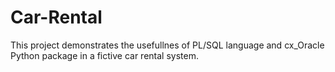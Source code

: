 # Car-Rental

This project demonstrates the usefullnes of PL/SQL language and cx_Oracle Python package in a fictive car rental system.

